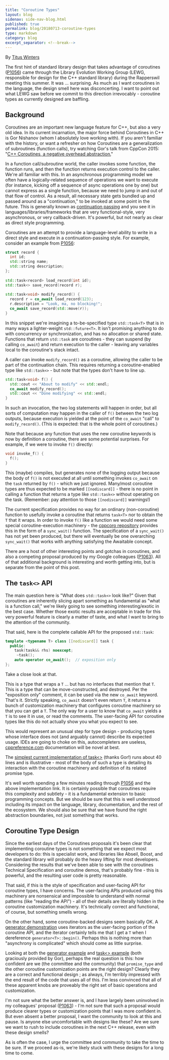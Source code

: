 ```yaml
---
title: "Coroutine Types"
layout: blog
sidenav: side-nav-blog.html
published: true
permalink: blog/20180713-coroutine-types
type: markdown
category: blog
excerpt_separator: <!--break-->
---
```


By [Titus Winters](mailto:titus@google.com)

The first hint of standard library design that takes advantage of coroutines
([P1056](http://www.open-std.org/jtc1/sc22/wg21/docs/papers/2018/p1056r0.html)) 
came through the Library Evolution Working Group (LEWG, responsible for design 
for the C++ standard library) during the Rapperswil meeting this summer. It was
... surprising. As much as I want coroutines in the language, the design smell
here was disconcerting. I want to point out what LEWG saw before we commit to
this direction irrevocably - coroutine types as currently designed are baffling.


## Background

Coroutines are an important new language feature for C++, but also a very old 
idea.  In its current incarnation, the major force behind Coroutines in C++ is 
Gor Nishanov (whom I absolutely love working with).  If you aren't familiar 
with the history, or want a refresher on how Coroutines are a generalization of 
subroutines (function calls), try watching Gor's talk from CppCon 2015:
"[C++ Coroutines, a negative overhead abstraction.](https://www.youtube.com/watch?v=_fu0gx-xseY)"

In a function call/subroutine world, the caller invokes some function, the 
function runs, and then the function returns execution control to the caller. 
We're all familiar with this. In an asynchronous programming model we often 
have a logically-related sequence of operations we want to execute (for 
instance, kicking off a sequence of async operations one by one) but cannot 
express as a single function, because we need to jump in and out of that flow 
of control. As a result, all necessary state gets bundled up and passed around 
as a "continuation," to be invoked at some point in the future. This is
generally known as
[continuation passing](https://en.wikipedia.org/wiki/Continuation-passing_style)
and you see it in languages/libraries/frameworks that are very 
functional-style, very asynchronous, or very callback-driven. It's powerful,
but not nearly as clear as direct style programming.

Coroutines are an attempt to provide a language-level ability to write in a 
direct style and execute in a continuation-passing style. For example, consider
an example from [P1056](wg21.link/P1056):


```cpp
struct record {
  int id;
  std::string name;
  std::string description;
};
  
std::task<record> load_record(int id);
std::task<> save_record(record r);
  
std::task<void> modify_record() {
  record r = co_await load_record(123);
  r.description = "Look, ma, no blocking!";
  co_await save_record(std::move(r));
}
```

In this snippet we're imagining a to-be-specified type `std::task<T>` that is 
in many ways a lighter-weight `std::future<T>`. It isn't promising anything to 
do with concurrency or synchronization, and has no allocation or shared state. 
Functions that return `std::task` are coroutines - they can suspend (by calling 
`co_await`) and return execution to the caller - leaving any variables local to 
the coroutine's stack intact. 

A caller can invoke `modify_record()` as a coroutine, allowing the caller to be 
part of the continuation chain.  This requires returning a coroutine-enabled 
type like `std::task<>` - but note that the types don't have to line up.


```cpp
std::task<void> f() {
  std::cout << "About to modify" << std::endl;
  co_await modify_record();
  std::cout << "Done modifying" << std::endl;
}  
```

In such an invocation, the two log statements will happen in order, but all 
sorts of computation may happen in the caller of `f()` between the two log 
outputs, because execution is yielded at the point of the `co_await` "call" to 
`modify_record()`. (This is expected: that is the whole point of coroutines.)

Note that because any function that uses the new coroutine keywords is now by 
definition a coroutine, there are some potential surprises. For example, if we 
were to invoke `f()` directly:


```cpp
void invoke_f() {
  f();
}
```

This (maybe) compiles, but generates none of the logging output because the 
body of `f()` is not executed at all until something invokes `co_await` on the 
`task` returned by `f()` - which we just ignored.  Many/most coroutine types 
are thus expected to be marked `[[nodiscard]]` - there is no point in calling a 
function that returns a type like `std::task<>` without operating on the task. 
(Remember: pay attention to those `[[nodiscard]]` warnings!)

The current specification provides no way for an ordinary (non-coroutine) 
function to usefully invoke a coroutine that returns `task<T>` nor to obtain 
the `T` that it wraps. In order to invoke `f()` like a function we would need 
some special coroutine-execution machinery - the
[cppcoro repository](https://github.com/lewissbaker/cppcoro) provides this in 
the form of a `sync_wait()` function. The specification of a `sync_wait()` has 
not yet been produced, but there will eventually be one overarching 
`sync_wait()` that works with anything satisfying the Awaitable concept.

There are a host of other interesting points and gotchas in coroutines, and 
also a competing proposal produced by my Google colleagues 
([P1063](http://www.open-std.org/jtc1/sc22/wg21/docs/papers/2018/p1063r0.pdf)). 
All of that additional background is interesting and worth getting into, but is 
separate from the point of this post.


## The `task<>` API

The main question here is "What does `std::task<>` look like?" Given that 
coroutines are inherently slicing apart something as fundamental as "what is a 
function call," we're likely going to see something interesting/exotic in the 
best case.  Whether those exotic results are acceptable in trade for this very 
powerful feature is clearly a matter of taste, and what I want to bring to the 
attention of the community.

That said, here is the complete callable API for the proposed `std::task`:

```cpp
template <typename T> class [[nodiscard]] task {
  public:
    task(task&& rhs) noexcept;
     ~task();
    auto operator co_await();  // exposition only
};   
```

Take a close look at that.  

This is a type that wraps a `T` … but has no interfaces that mention that `T`. 
This is a type that can be move-constructed, and destroyed. Per the "exposition 
only" comment, it can be used via the new `co_await` keyword. That's it. 
Strictly speaking, `co_await` doesn't even return `T`, it returns a bunch of 
customization machinery that configures coroutine machinery so that you can get 
a `T`. The only way for a user to know that `co_await` yields a `T` is to see
it in use, or read the comments. The user-facing API for coroutine types like
this do not actually show you what you expect to see.

This would represent an unusual step for type design - producing types whose 
interface does not (and arguably cannot) describe its expected usage. IDEs are 
going to choke on this, autocompleters are useless, 
[cppreference.com](cppreference.com) documentation will be novel at best.

The
[simplest current implementation of task<>](https://wandbox.org/permlink/Xb1Lu7DMmm1NVkNC)
(thanks Gor!) runs about 40 lines and is illustrative - most of the body of 
such a type is detailing its interaction with the coroutine machinery and 
definition of its related promise type. 

It's well worth spending a few minutes reading through 
[P1056](wg21.link/P1056r0) and the above implementation link. It is certainly 
possible that coroutines require this complexity and subtlety - it is a 
fundamental extension to basic programming concepts. But we should be sure that 
this is well understood including its impact on the language, library, 
documentation, and the rest of the ecosystem. We should also be sure that we 
have found the right abstraction boundaries, not just something that works.

## Coroutine Type Design

Since the earliest days of the Coroutines proposals it's been clear that 
implementing coroutine types is not something that we expect most developers to 
do: this is specialist work, and libraries like Abseil, Boost, and the standard 
library will probably do the heavy lifting for most developers. Considering the 
results that we've been able to see with the coroutines Technical Specification 
and coroutine demos, that's probably fine - this is powerful, and the resulting 
user code is pretty reasonable.

That said, if this is the style of specification and user-facing API for 
coroutine types, I have concerns.  The user-facing APIs produced using this 
machinery are nonsensical and impossible to understand with normal patterns 
(like "reading the API") - all of their details are literally hidden in the 
coroutine customization machinery. It's technically correct and functional, of 
course, but something smells wrong. 

On the other hand, some coroutine-backed designs seem basically OK. A 
[generator demonstration](https://godbolt.org/g/mCKfnr) uses iterators as the 
user-facing portion of the coroutine API, and the iterator certainly tells me 
that I get a `T` when I dereference `generator<T>::begin()`. Perhaps this is 
nothing more than "asynchrony is complicated" which should come as little 
surprise.

Looking at both the [generator example](https://godbolt.org/g/mCKfnr) and 
[task<> example](https://godbolt.org/g/mCKfnr) (both graciously provided by 
Gor), perhaps the real question is this: how confident are we (the committee 
and the community) that `promise_type` and the other coroutine customization 
points are the right design?  Clearly they are a correct and functional design 
; as always, I'm terribly impressed with the end result of the code that uses 
all of this. I'm less convinced that all of these apparent knobs are proveably 
the right set of basic operations and customization.

I'm not sure what the better answer is, and I have largely been uninvolved in 
my colleagues' proposal ([P1063](wg21.link/p1063)) - I'm not sure that such a 
proposal would produce clearer types or customization points that I was more 
confident in. But even absent a better proposal, I want the community to look 
at this and pause. Is anyone else uncomfortable with designs like these? Are we 
sure we want to rush to include coroutines in the next C++ release, even with 
these design smells?

As is often the case, I urge the committee and community to take the time to be 
sure. If we proceed as-is, we're likely stuck with these designs for a long 
time to come.
